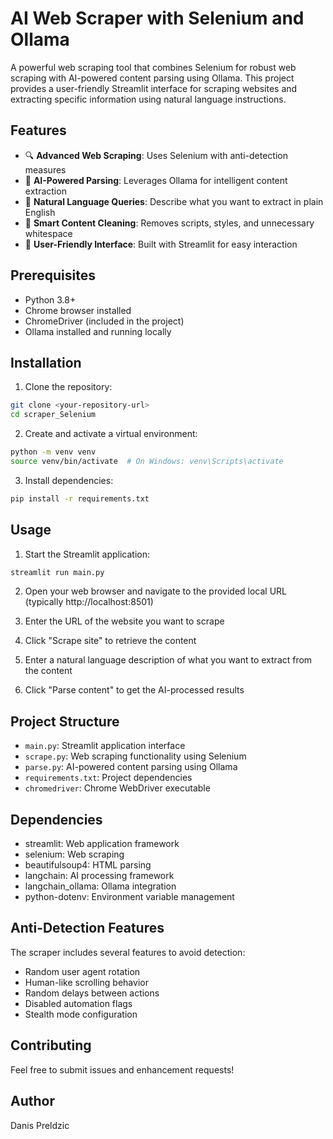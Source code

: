 # AI Web Scraper with Selenium and Ollama

A powerful web scraping tool that combines Selenium for robust web scraping with AI-powered content parsing using Ollama. This project provides a user-friendly Streamlit interface for scraping websites and extracting specific information using natural language instructions.

## Features

- 🔍 **Advanced Web Scraping**: Uses Selenium with anti-detection measures
- 🤖 **AI-Powered Parsing**: Leverages Ollama for intelligent content extraction
- 🎯 **Natural Language Queries**: Describe what you want to extract in plain English
- 🧹 **Smart Content Cleaning**: Removes scripts, styles, and unnecessary whitespace
- 📱 **User-Friendly Interface**: Built with Streamlit for easy interaction

## Prerequisites

- Python 3.8+
- Chrome browser installed
- ChromeDriver (included in the project)
- Ollama installed and running locally

## Installation

1. Clone the repository:
```bash
git clone <your-repository-url>
cd scraper_Selenium
```

2. Create and activate a virtual environment:
```bash
python -m venv venv
source venv/bin/activate  # On Windows: venv\Scripts\activate
```

3. Install dependencies:
```bash
pip install -r requirements.txt
```

## Usage

1. Start the Streamlit application:
```bash
streamlit run main.py
```

2. Open your web browser and navigate to the provided local URL (typically http://localhost:8501)

3. Enter the URL of the website you want to scrape

4. Click "Scrape site" to retrieve the content

5. Enter a natural language description of what you want to extract from the content

6. Click "Parse content" to get the AI-processed results

## Project Structure

- `main.py`: Streamlit application interface
- `scrape.py`: Web scraping functionality using Selenium
- `parse.py`: AI-powered content parsing using Ollama
- `requirements.txt`: Project dependencies
- `chromedriver`: Chrome WebDriver executable

## Dependencies

- streamlit: Web application framework
- selenium: Web scraping
- beautifulsoup4: HTML parsing
- langchain: AI processing framework
- langchain_ollama: Ollama integration
- python-dotenv: Environment variable management

## Anti-Detection Features

The scraper includes several features to avoid detection:
- Random user agent rotation
- Human-like scrolling behavior
- Random delays between actions
- Disabled automation flags
- Stealth mode configuration

## Contributing

Feel free to submit issues and enhancement requests!

## Author

Danis Preldzic 
